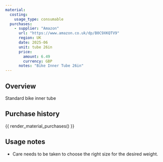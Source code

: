 ```yaml
---
material:
  costing:
    usage_type: consumable
  purchases:
    - supplier: "Amazon"
      url: "https://www.amazon.co.uk/dp/B0C9XKQTV9"
      region: UK
      date: 2025-06
      unit: tube 26in
      price:
        amount: 6.49
        currency: GBP
      notes: "Bike Inner Tube 26in"
---
```


## Overview

Standard bike inner tube

## Purchase history

{{ render_material_purchases() }}

## Usage notes
- Care needs to be taken to choose the right size for the desired weight.


